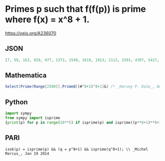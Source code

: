 # Primes p such that f\(f\(p\)\) is prime where f\(x\) \= x^8 \+ 1\.
https://oeis.org/A236070
## JSON
```JSON
[7, 59, 163, 929, 977, 1373, 1549, 1619, 1913, 2113, 2593, 4397, 5417, 5651, 6397, 6659, 6833, 7351, 7793, 7883, 8641, 9719, 10091, 10477, 10949, 11243, 12239, 13441, 13457, 13691, 14753, 15349, 15467, 15971, 17747, 19051]
```
## Mathematica
```Mathematica
Select[Prime[Range[2500]],PrimeQ[(#^8+1)^8+1]&] (* _Harvey P. Dale_, Dec 17 2022 *)
```
## Python
```Python
import sympy
from sympy import isprime
{print(p) for p in range(10**5) if isprime(p) and isprime((p**8+1)**8+1)}
```
## PARI
```PARI
isok(p) = isprime(p) && (q = p^8+1) && isprime(q^8+1); \\ _Michel Marcus_, Jan 19 2014
```
